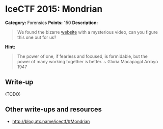 # IceCTF 2015: Mondrian

**Category:** Forensics
**Points:** 150
**Description:** 

> We found the bizarre <a target='_blank' href='http://web2015.icec.tf/mondrian/'>website</a> with a mysterious video, can you figure this one out for us?

**Hint:**

> The power of one, if fearless and focused, is formidable, but the power of many working together is better. ~ Gloria Macapagal Arroyo 1947

## Write-up

(TODO)

## Other write-ups and resources

* <http://blog.atx.name/icectf/#Mondrian>
